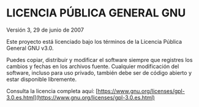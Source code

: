 # LICENCIA PÚBLICA GENERAL GNU
Versión 3, 29 de junio de 2007

Este proyecto está licenciado bajo los términos de la Licencia Pública General GNU v3.0.

Puedes copiar, distribuir y modificar el software siempre que registres los cambios y fechas en los archivos fuente.
Cualquier modificación del software, incluso para uso privado, también debe ser de código abierto y estar disponible libremente.

Consulta la licencia completa aquí: [https://www.gnu.org/licenses/gpl-3.0.es.html](https://www.gnu.org/licenses/gpl-3.0.es.html)